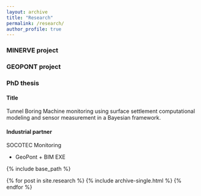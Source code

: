 ```yaml
---
layout: archive
title: "Research"
permalink: /research/
author_profile: true
---
```


### MINERVE project


### GEOPONT project


### PhD thesis

#### Title
Tunnel Boring Machine monitoring using surface settlement computational modeling and sensor measurement in a Bayesian framework.

#### Industrial partner
SOCOTEC Monitoring

  + GeoPont + BIM EXE

{% include base_path %}


{% for post in site.research %}
  {% include archive-single.html %}
{% endfor %}
